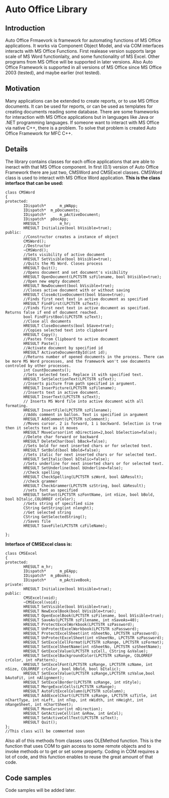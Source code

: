 # Auto Office Library #

## Introduction ##

Auto Office Frmaevork is framework for automating functions of MS Office applications. It works via Component Object Model, and via COM interfaces interacts with MS Office Functions. First realease version supports large scale of MS Word functionlaity, and some functionality of MS Excel. Other programs from MS Office will be supported in later versions. Also Auto Office Framework is supported in all versions of MS Office since MS Office 2003 (tested), and maybe earlier (not tested).

## Motivation ##

Many applications can be extended to create reports, or to use MS Office documents. It can be used for reports, or can be used as templates for creating documents reading some database. There are some frameworks for interaction with MS Office applications but in languages like Java or .NET programming languages. If someone want to interact with MS Office via native C++, there is a problem. To solve that problem is created Auto Office Framework for MFC C++.


## Details ##

The library contains classes for each office applications that are able to ineract with that MS Office component. In first (0.1) version of Auto Office Framework there are just two, CMSWord and CMSExcel classes. CMSWord class is used to interact with MS Office Word application. **This is the class interface that can be used:**

```
class CMSWord
{
protected:
        IDispatch*      m_pWApp;
        IDispatch*  m_pDocuments;
        IDispatch*      m_pActiveDocument;
        IDispatch*  pDocApp;
        HRESULT         m_hr;
        HRESULT Initialize(bool bVisible=true);
public:
        //Constructor creates a instance of object
        CMSWord();
        //Destructor
        ~CMSWord();
        //Sets visibility of active document
        HRESULT SetVisible(bool bVisible=true);
        //Quits the MS Word. Closes process
        HRESULT Quit();
        //Opens document and set document's visibility
        HRESULT OpenDocument(LPCTSTR szFilename, bool bVisible=true);
        //Open new empty document
        HRESULT NewDocument(bool bVisible=true);
        //Closes active document with or without saving
        HRESULT CloseActiveDocument(bool bSave=true);
        //Finds first next text in active document as specified 
        HRESULT FindFirst(LPCTSTR szText);
        //Finds first next text in active document as specified. Returns false if end of document reached.
        bool FindFirstBool(LPCTSTR szText);
        //Close all documents
        HRESULT CloseDocuments(bool bSave=true);
        //Copies selected text into clipboard
        HRESULT Copy();
        //Pastes from Clipboard to active document
        HRESULT Paste();
        //Activate document by specified id
        HRESULT ActivateDocumentById(int id);
        //Returns number of opened documents in the process. There can be more MS Word processes, and the framework won't see documents controled by other processes.
        int CountDocuments();
        //Sets selected text. Replace it with specified text.
        HRESULT SetSelectionText(LPCTSTR szText);
        //Inserts picture from path specified in argument.
        HRESULT InserPicture(LPCTSTR szFilename);
        //Inserts text in active document.
        HRESULT InserText(LPCTSTR szText);
        // Inserts MS Word file into active document with all formating.
        HRESULT InsertFile(LPCTSTR szFilename);
        //Adds comment in ballon. Text is specified in argument
        HRESULT AddComment(LPCTSTR szComment);
        //Moves cursor. 2 is forward, 1 i backward. Selection is true then it selects text as it moves
        HRESULT MoveCursor(int nDirection=2,bool bSelection=false);
        //Delete char forward or backward
        HRESULT DeleteChar(bool bBack=false);
        //Sets bold for next inserted chars or for selected text.
        HRESULT SetBold(bool bBold=false);
        //Sets italic for next inserted chars or for selected text.
        HRESULT SetItalic(bool bItalic=false);
        //Sets underline for next inserted chars or for selected text.
        HRESULT SetUnderline(bool bUnderline=false);
        //Check spelling
        HRESULT CheckSpelling(LPCTSTR szWord, bool &bResult);
        //check grammer
        HRESULT CheckGrammer(LPCTSTR szString, bool &bResult);
        //sets font as specified
        HRESULT SetFont(LPCTSTR szFontName, int nSize, bool bBold, bool bItalic,COLORREF crColor);
        //Gets string of specified size
        CString GetString(int nlenght);
        //Get selected string
        CString GetSelectedString();
        //Saves file
        HRESULT SaveFile(LPCTSTR czFileName);

};
```

**Interface of CMSExcel class is:**
```
class CMSExcel
{
protected:
        HRESULT m_hr;
        IDispatch*      m_pEApp;
        IDispatch*  m_pBooks;
        IDispatch*      m_pActiveBook;
private:
        HRESULT Initialize(bool bVisible=true);
public:
        CMSExcel(void);
        ~CMSExcel(void);
        HRESULT SetVisible(bool bVisible=true);
        HRESULT NewExcelBook(bool bVisible=true);
        HRESULT OpenExcelBook(LPCTSTR szFilename, bool bVisible=true);
        HRESULT SaveAs(LPCTSTR szFilename, int nSaveAs=40);
        HRESULT ProtectExcelWorkbook(LPCTSTR szPassword);
        HRESULT UnProtectExcelWorkbook(LPCTSTR szPassword);
        HRESULT ProtectExcelSheet(int nSheetNo, LPCTSTR szPassword);
        HRESULT UnProtectExcelSheet(int nSheetNo, LPCTSTR szPassword);
        HRESULT SetExcelCellFormat(LPCTSTR szRange, LPCTSTR szFormat);
        HRESULT SetExcelSheetName(int nSheetNo, LPCTSTR szSheetName);
        HRESULT GetExcelValue(LPCTSTR szCell, CString &sValue);
        HRESULT SetExcelBackgroundColor(LPCTSTR szRange, COLORREF crColor, int nPattern);
        HRESULT SetExcelFont(LPCTSTR szRange, LPCTSTR szName, int nSize, COLORREF crColor, bool bBold, bool bItalic);
        HRESULT SetExcelValue(LPCTSTR szRange,LPCTSTR szValue,bool bAutoFit, int nAlignment);
        HRESULT SetExcelBorder(LPCTSTR szRange, int nStyle);
        HRESULT MergeExcelCells(LPCTSTR szRange);
        HRESULT AutoFitExcelColumn(LPCTSTR szColumn);
        HRESULT AddExcelChart(LPCTSTR szRange, LPCTSTR szTitle, int nChartType, int nLeft, int nTop, int nWidth, int nHeight, int nRangeSheet, int nChartSheet);
        HRESULT MoveCursor(int nDirection);
        HRESULT GetActiveCell(int &nRow, int &nCol);
        HRESULT SetActiveCellText(LPCTSTR szText);
        HRESULT Quit();
};
//This class will be commented soon

```
Also all of this methods from classes uses OLEMethod function. This is the function that uses COM to gain access to some remote objects and to invoke methods or to get or set some property. Coding in COM requires a lot of code, and this function enables to reuse the great amount of that code.

## Code samples ##

Code samples will be added later.